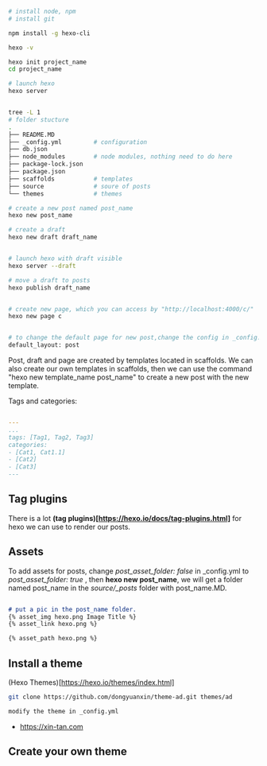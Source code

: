 ``` bash
# install node, npm
# install git

npm install -g hexo-cli

hexo -v 

hexo init project_name
cd project_name

# launch hexo 
hexo server


tree -L 1
# folder stucture
.
├── README.MD
├── _config.yml			# configuration
├── db.json
├── node_modules		# node modules, nothing need to do here
├── package-lock.json
├── package.json
├── scaffolds			# templates
├── source				# soure of posts
└── themes				# themes 

# create a new post named post_name
hexo new post_name

# create a draft
hexo new draft draft_name


# launch hexo with draft visible
hexo server --draft

# move a draft to posts
hexo publish draft_name


# create new page, which you can access by "http://localhost:4000/c/"
hexo new page c


# to change the default page for new post,change the config in _config.yml
default_layout: post

```


Post, draft and page are created by templates located in scaffolds.
We can also create our own templates in scaffolds, then we can use the command "hexo new template_name post_name" to create a new post with the new template.


Tags and categories:
``` yaml

---
...
tags: [Tag1, Tag2, Tag3]
categories:
- [Cat1, Cat1.1]
- [Cat2]
- [Cat3]
---
```


## Tag plugins
There is a lot **(tag plugins)[https://hexo.io/docs/tag-plugins.html]** for hexo we can use to render our posts.

## Assets

To add assets for posts, change *post_asset_folder: false* in _config.yml to *post_asset_folder: true* , then **hexo new post_name**, we will get a folder named post_name in the *source/_posts* folder with post_name.MD.

``` markdown

# put a pic in the post_name folder.
{% asset_img hexo.png Image Title %}
{% asset_link hexo.png %}

{% asset_path hexo.png %}

```

## Install a theme
(Hexo Themes)[https://hexo.io/themes/index.html]
``` bash
git clone https://github.com/dongyuanxin/theme-ad.git themes/ad

modify the theme in _config.yml
```
- https://xin-tan.com

## Create your own theme

``` bash

```